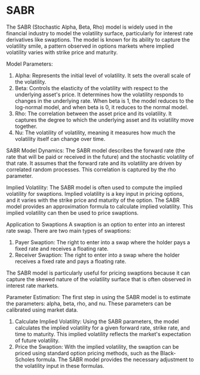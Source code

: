 # SABR

The SABR (Stochastic Alpha, Beta, Rho) model is widely used in the financial industry to model the volatility surface, particularly for interest rate derivatives like swaptions. The model is known for its ability to capture the volatility smile, a pattern observed in options markets where implied volatility varies with strike price and maturity.


Model Parameters:
1) Alpha: Represents the initial level of volatility. It sets the overall scale of the volatility.
2) Beta: Controls the elasticity of the volatility with respect to the underlying asset's price. It determines how the volatility responds to changes in the underlying rate. When beta is 1, the model reduces to the log-normal model, and when beta is 0, it reduces to the normal model.
3) Rho: The correlation between the asset price and its volatility. It captures the degree to which the underlying asset and its volatility move together.
4) Nu: The volatility of volatility, meaning it measures how much the volatility itself can change over time.


SABR Model Dynamics:
The SABR model describes the forward rate (the rate that will be paid or received in the future) and the stochastic volatility of that rate.
It assumes that the forward rate and its volatility are driven by correlated random processes. This correlation is captured by the rho parameter.


Implied Volatility:
The SABR model is often used to compute the implied volatility for swaptions. Implied volatility is a key input in pricing options, and it varies with the strike price and maturity of the option.
The SABR model provides an approximation formula to calculate implied volatility. This implied volatility can then be used to price swaptions.


Application to Swaptions
A swaption is an option to enter into an interest rate swap. There are two main types of swaptions:
1) Payer Swaption: The right to enter into a swap where the holder pays a fixed rate and receives a floating rate.
2) Receiver Swaption: The right to enter into a swap where the holder receives a fixed rate and pays a floating rate.

The SABR model is particularly useful for pricing swaptions because it can capture the skewed nature of the volatility surface that is often observed in interest rate markets.

Parameter Estimation:
The first step in using the SABR model is to estimate the parameters: alpha, beta, rho, and nu. These parameters can be calibrated using market data.
1) Calculate Implied Volatility:
Using the SABR parameters, the model calculates the implied volatility for a given forward rate, strike rate, and time to maturity. This implied volatility reflects the market's expectation of future volatility.
2) Price the Swaption:
With the implied volatility, the swaption can be priced using standard option pricing methods, such as the Black-Scholes formula. The SABR model provides the necessary adjustment to the volatility input in these formulas.
